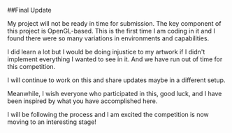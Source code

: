 ##Final Update

My project will not be ready in time for submission.
The key component of this project is OpenGL-based. 
This is the first time I am coding in it and I found there were so many variations in environments and capabilities. 

I did learn a lot but I would be doing injustice to my artwork if I didn't implement everything I wanted to see in it. 
And we have run out of time for this competition. 

I will continue to work on this and share updates maybe in a different setup. 

Meanwhile, I wish everyone who participated in this, good luck, and I have been inspired by what you have accomplished here. 

I will be following the process and I am excited the competition is now moving to an interesting stage!


